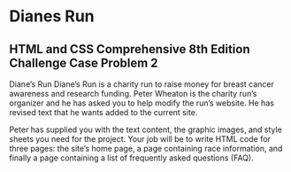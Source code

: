 # Dianes Run
## HTML and CSS Comprehensive 8th Edition Challenge Case Problem 2
Diane’s Run Diane’s Run is a charity run to raise money for breast cancer awareness and research funding. Peter Wheaton is the charity run’s organizer and he has asked you to help modify the run’s website. He has revised text that he wants added to the current site. 

Peter has supplied you with the text content, the graphic images, and style sheets you need for the project. Your job will be to write HTML code for three pages: the site’s home page, a page containing race information, and finally a page containing a list of frequently asked questions (FAQ).
